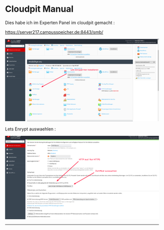 <!-- TITLE: Cloudpit -->
<!-- SUBTITLE: A quick summary of Cloudpit -->

# Cloudpit Manual
Dies habe ich im Experten Panel im cloudpit gemacht : 

https://server217.campusspeicher.de:8443/smb/



![Lets Encrypt](/uploads/lets-encrypt.png "Lets Encrypt")


Lets Enrypt auswaehlen :

![Zertifikat Im Panel](/uploads/zertifikat-im-panel.png "Zertifikat Im Panel")

-----

